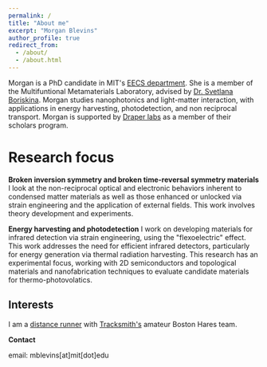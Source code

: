 ```yaml
---
permalink: /
title: "About me"
excerpt: "Morgan Blevins"
author_profile: true
redirect_from: 
  - /about/
  - /about.html
---
```


Morgan is a PhD candidate in MIT's [EECS department](https://www.eecs.mit.edu/). She is a member of the Multifuntional Metamaterials Laboratory, advised by [Dr. Svetlana Boriskina](https://sites.mit.edu/metalab/). Morgan studies nanophotonics and light-matter interaction, with applications in energy harvesting, photodetection, and non reciprocal transport. Morgan is supported by [Draper labs](https://www.draper.com/) as a member of their scholars program.

Research focus
======
**Broken inversion symmetry and broken time-reversal symmetry materials** I look at the non-reciprocal optical and electronic behaviors inherent to condensed matter materials as well as those enhanced or unlocked via strain engineering and the application of external fields. This work involves theory development and experiments.

**Energy harvesting and photodetection** I work on developing materials for infrared detection via strain engineering, using the "flexoelectric" effect. This work addresses the need for efficient infrared detectors, particularly for energy generation via thermal radiation harvesting. This research has an experimental focus, working with 2D semiconductors and topological materials and nanofabrication techniques to evaluate candidate materials for thermo-photovolatics. 

Interests
------
I am a [distance runner](https://www.strava.com/athletes/15721680) with [Tracksmith's](https://www.tracksmith.com/) amateur Boston Hares team.

**Contact**

email: mblevins[at]mit[dot]edu
